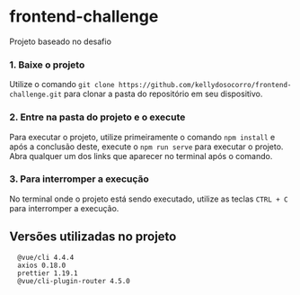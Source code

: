# frontend-challenge

Projeto baseado no desafio 

### 1. Baixe o projeto

Utilize o comando `git clone https://github.com/kellydosocorro/frontend-challenge.git` para clonar a pasta do repositório em seu dispositivo.

### 2. Entre na pasta do projeto e o execute

Para executar o projeto, utilize primeiramente o comando `npm install` e após a conclusão deste, execute o `npm run serve` para executar o projeto. Abra qualquer um dos links que aparecer no terminal após o comando.


### 3. Para interromper a execução

No terminal onde o projeto está sendo executado, utilize as teclas `CTRL + C` para interromper a execução.

## Versões utilizadas no projeto
```
  @vue/cli 4.4.4
  axios 0.18.0
  prettier 1.19.1
  @vue/cli-plugin-router 4.5.0
```